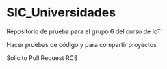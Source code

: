 # SIC_Universidades

Repositorio de prueba para el grupo 6 del curso de IoT

Hacer pruebas de código y para compartir proyectos

Solicito Pull Request RCS
